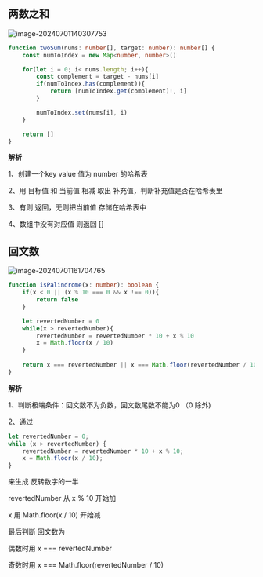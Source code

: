 ## 两数之和

![image-20240701140307753](http://cdn.chen-zeqi.cn/image-20240701140307753.png)

```ts
function twoSum(nums: number[], target: number): number[] { 
    const numToIndex = new Map<number, number>()

    for(let i = 0; i< nums.length; i++){
        const complement = target - nums[i]
        if(numToIndex.has(complement)){
            return [numToIndex.get(complement)!, i]
        }

        numToIndex.set(nums[i], i)
    }

    return []
}
```

**解析**

1、创建一个key value 值为 number 的哈希表

2、用 目标值 和 当前值 相减 取出 补充值，判断补充值是否在哈希表里

3、有则 返回，无则把当前值 存储在哈希表中

4、数组中没有对应值 则返回 []

## 回文数

![image-20240701161704765](http://cdn.chen-zeqi.cn/image-20240701161704765.png)

```ts
function isPalindrome(x: number): boolean {
    if(x < 0 || (x % 10 === 0 && x !== 0)){
        return false
    }

    let revertedNumber = 0
    while(x > revertedNumber){
        revertedNumber = revertedNumber * 10 + x % 10
        x = Math.floor(x / 10)
    }
    
    return x === revertedNumber || x === Math.floor(revertedNumber / 10)
}
```

**解析**

1、判断极端条件：回文数不为负数，回文数尾数不能为0 （0 除外)

2、通过

```ts
let revertedNumber = 0;
while (x > revertedNumber) {
    revertedNumber = revertedNumber * 10 + x % 10;
    x = Math.floor(x / 10);
}
```

来生成 反转数字的一半

revertedNumber 从 x % 10 开始加

x 用 Math.floor(x / 10) 开始减

最后判断 回文数为

偶数时用 x === revertedNumber 

奇数时用 x === Math.floor(revertedNumber / 10) 